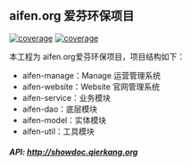 ## aifen.org 爱芬环保项目

[![coverage](https://img.shields.io/badge/项目创建&贡献者-尔康-blueviolet.svg)](https://blog.csdn.net/qierkang)
[![coverage](https://img.shields.io/badge/blog-important.svg)](https://blog.csdn.net/qierkang)

本工程为 aifen.org爱芬环保项目，项目结构如下：
- aifen-manage：Manage 运营管理系统
- aifen-website：Website 官网管理系统
- aifen-service：业务模块
- aifen-dao：底层模块
- aifen-model：实体模块
- aifen-util：工具模块

##### API: http://showdoc.qierkang.org